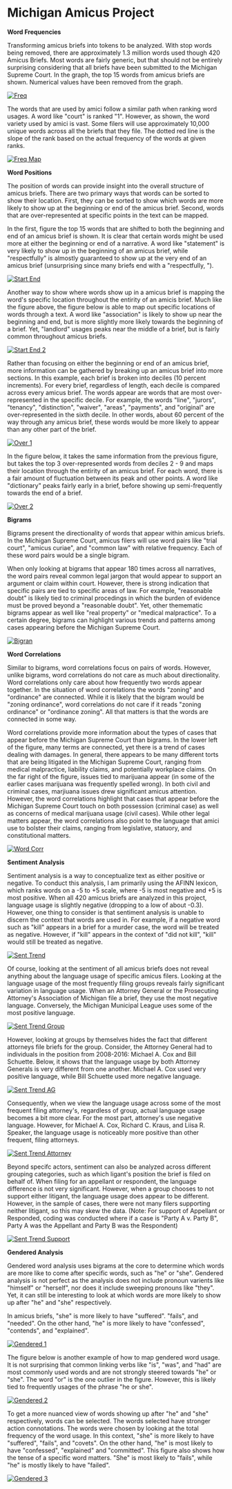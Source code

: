 # Michigan Amicus Project

**Word Frequencies**

Transforming amicus briefs into tokens to be analyzed. With stop words being removed, there are approximately 1.3 million words used though 420 Amicus Briefs. Most words are fairly generic, but that should not be entirely surprising considering that all briefs have been submitted to the Michigan Supreme Court. In the graph, the top 15 words from amicus briefs are shown. Numerical values have been removed from the graph.

[![Freq](https://i.imgur.com/XzuWuj5.png)]()

The words that are used by amici follow a similar path when ranking word usages. A word like "court" is ranked "1". However, as shown, the word variety used by amici is vast. Some filers will use approximately 10,000 unique words across all the briefs that they file. The dotted red line is the slope of the rank based on the actual frequency of the words at given ranks. 

[![Freq Map](https://i.imgur.com/F6MpNfM.png)]()

**Word Positions**

The position of words can provide insight into the overall structure of amicus briefs. There are two primary ways that words can be sorted to show their location. First, they can be sorted to show which words are more likely to show up at the beginning or end of the amicus brief. Second, words that are over-represented at specific points in the text can be mapped. 

In the first, figure the top 15 words that are shifted to both the beginning and end of an amicus brief is shown. It is clear that certain words might be used more at either the beginning or end of a narrative. A word like "statement" is very likely to show up in the beginning of an amicus brief, while "respectfully" is almostly guaranteed to show up at the very end of an amicus brief (unsurprising since many briefs end with a "respectfully, <insert lawyer name here>"). 

[![Start End](https://i.imgur.com/f3QmJHR.png)]()

Another way to show where words show up in a amicus brief is mapping the word's specific location throughout the entirity of an amicis brief. Much like the figure above, the figure below is able to map out specific locations of words through a text. A word like "association" is likely to show up near the beginning and end, but is more slightly more likely towards the beginning of a brief. Yet, "landlord" usages peaks near the middle of a brief, but is fairly common throughout amicus briefs.

[![Start End 2](https://i.imgur.com/C5odfUJ.png)]()

Rather than focusing on either the beginning or end of an amicus brief, more information can be gathered by breaking up an amicus brief into more sections. In this example, each brief is broken into deciles (10 percent increments). For every brief, regardless of length, each decile is compared across every amicus brief. The words appear are words that are most over-represented in the specific decile. For example, the words "line", "jurors", "tenancy", "distinction", "waiver", "areas", "payments", and "original" are over-represented in the sixth decile. In other words, about 60 percent of the way through any amicus brief, these words would be more likely to appear than any other part of the brief. 

[![Over 1](https://i.imgur.com/U33Msj9.png)]()

In the figure below, it takes the same information from the previous figure, but takes the top 3 over-represented words from deciles 2 - 9 and maps their location through the entirity of an amicus brief. For each word, there is a fair amount of fluctuation between its peak and other points. A word like "dictionary" peaks fairly early in a brief, before showing up semi-frequently towards the end of a brief. 

[![Over 2](https://i.imgur.com/CXGa5hk.png)]()

**Bigrams**

Bigrams present the directionality of words that appear within amicus briefs. In the Michigan Supreme Court, amicus filers will use word pairs like "trial court", "amicus curiae", and "common law" with relative frequency. Each of these word pairs would be a single bigram. 

When only looking at bigrams that appear 180 times across all narratives, the word pairs reveal common legal jargon that would appear to support an argument or claim within court. However, there is strong indication that specific pairs are tied to specific areas of law. For example, "reasonable doubt" is likely tied to criminal procedings in which the burden of evidence must be proved beyond a "reasonable doubt". Yet, other themematic bigrams appear as well like "real property" or "medical malpractice". To a certain degree, bigrams can highlight various trends and patterns among cases appearing before the Michigan Supreme Court. 

[![Bigran](https://i.imgur.com/6NcxmSm.png)]()

**Word Correlations**

Similar to bigrams, word correlations focus on pairs of words. However, unlike bigrams, word correlations do not care as much about directionality. Word correlations only care about how frequently two words appear together. In the situation of word correlations the words "zoning" and "ordinance" are connected. While it is likely that the bigram would be "zoning ordinance", word correlations do not care if it reads "zoning ordinance" or "ordinance zoning". All that matters is that the words are connected in some way. 

Word correlations provide more information about the types of cases that appear before the Michigan Supreme Court than bigrams. In the lower left of the figure, many terms are connected, yet there is a trend of cases dealing with damages. In general, there appears to be many different torts that are being litigated in the Michigan Supreme Court, ranging from medical malpractice, liability claims, and potentially workplace claims. On the far right of the figure, issues tied to marijuana appear (in some of the earlier cases marijuana was frequently spelled wrong). In both civil and criminal cases, marjiuana issues drew significant amicus attention. However, the word correlations highlight that cases that appear before the Michigan Supreme Court touch on both possession (criminal case) as well as concerns of medical marijuana usage (civil cases). While other legal matters appear, the word correlations also point to the language that amici use to bolster their claims, ranging from legislative, statuory, and constitutional matters.

[![Word Corr](https://i.imgur.com/vIaACfZ.png)]()

**Sentiment Analysis**

Sentiment analysis is a way to conceptualize text as either positive or negative. To conduct this analysis, I am primarily using the AFINN lexicon, which ranks words on a -5 to +5 scale, where -5 is most negative and +5 is most positive. When all 420 amicus briefs are analyzed in this project, language usage is slightly negative (dropping to a low of about -0.3). However, one thing to consider is that sentiment analysis is unable to discern the context that words are used in. For example, if a negative word such as "kill" appears in a brief for a murder case, the word will be treated as negative. However, if "kill" appears in the context of "did not kill", "kill" would still be treated as negative. 

[![Sent Trend](https://i.imgur.com/TrEHq4y.png)]()

Of course, looking at the sentiment of all amicus briefs does not reveal anything about the language usage of specific amicus filers. Looking at the language usage of the most frequently filing groups reveals fairly significant variation in language usage. When an Attorney General or the Prosecuting Attorney's Association of Michigan file a brief, they use the most negative language. Conversely, the Michigan Municipal League uses some of the most positive language. 


[![Sent Trend Group](https://i.imgur.com/pmT65bU.png)]()

However, looking at groups by themselves hides the fact that different attorneys file briefs for the group. Consider, the Attorney General had to individuals in the position from 2008-2016: Michael A. Cox and Bill Schuette. Below, it shows that the language usage by both Attorney Generals is very different from one another. Michael A. Cox used very positive language, while Bill Schuette used more negative language. 

[![Sent Trend AG](https://i.imgur.com/YLq6DGq.png)]()

Consequently, when we view the language usage across some of the most frequent filing attorney's, regardless of group, actual language usage becomes a bit more clear. For the most part, attorney's use negative language. However, for Michael A. Cox, Richard C. Kraus, and Liisa R. Speaker, the language usage is noticeably more positive than other frequent, filing attorneys.

[![Sent Trend Attorney](https://i.imgur.com/b4w2kOx.png)]()

Beyond specifc actors, sentiment can also be analyzed across different grouping categories, such as which ligant's position the brief is filed on behalf of. When filing for an appellant or respondent, the language difference is not very significant. However, when a group chooses to not support either litigant, the language usage does appear to be different. However, in the sample of cases, there were not many filers supporting neither litigant, so this may skew the data. (Note: For support of Appellant or Responded, coding was conducted where if a case is "Party A v. Party B", Party A was the Appellant and Party B was the Respondent)

[![Sent Trend Support](https://i.imgur.com/CTliOJf.png)]()

**Gendered Analysis**

Gendered word analysis uses bigrams at the core to determine which words are more like to come after specific words, such as "he" or "she". Gendered analysis is not perfect as the analysis does not include pronoun varients like "himself" or "herself", nor does it include sweeping pronouns like "they". Yet, it can still be interesting to look at which words are more likely to show up after "he" and "she" respectively. 

In amicus briefs, "she" is more likely to have "suffered". "fails", and "needed". On the other hand, "he" is more likely to have "confessed", "contends", and "explained".

[![Gendered 1](https://i.imgur.com/u1gsVlZ.png)]()

The figure below is another example of how to map gendered word usage. It is not surprising that common linking verbs like "is", "was", and "had" are most commonly used words and are not strongly steered towards "he" or "she". The word "or" is the one outlier in the figure. However, this is likely tied to frequently usages of the phrase "he or she".

[![Gendered 2](https://i.imgur.com/uUsxARH.png)]()

To get a more nuanced view of words showing up after "he" and "she" respectively, words can be selected. The words selected have stronger action connotations. The words were chosen by looking at the total frequency of the word usage. In this context, "she" is more likely to have "suffered", "fails", and "covets". On the other hand, "he" is most likely to have "confessed", "explained" and "committed". This figure also shows how the tense of a specific word matters. "She" is most likely to "fails", while "he" is mostly likely to have "failed". 

[![Gendered 3](https://i.imgur.com/BTZatTz.png)]()




